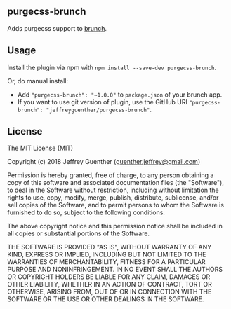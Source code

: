 ## purgecss-brunch
Adds purgecss support to
[brunch](http://brunch.io).

## Usage
Install the plugin via npm with `npm install --save-dev purgecss-brunch`.

Or, do manual install:

* Add `"purgecss-brunch": "~1.0.0"` to `package.json` of your brunch app.
* If you want to use git version of plugin, use the GitHub URI
`"purgecss-brunch": "jeffreyguenther/purgecss-brunch"`.

## License

The MIT License (MIT)

Copyright (c) 2018 Jeffrey Guenther (guenther.jeffrey@gmail.com)

Permission is hereby granted, free of charge, to any person obtaining a copy
of this software and associated documentation files (the "Software"), to deal
in the Software without restriction, including without limitation the rights
to use, copy, modify, merge, publish, distribute, sublicense, and/or sell
copies of the Software, and to permit persons to whom the Software is
furnished to do so, subject to the following conditions:

The above copyright notice and this permission notice shall be included in
all copies or substantial portions of the Software.

THE SOFTWARE IS PROVIDED "AS IS", WITHOUT WARRANTY OF ANY KIND, EXPRESS OR
IMPLIED, INCLUDING BUT NOT LIMITED TO THE WARRANTIES OF MERCHANTABILITY,
FITNESS FOR A PARTICULAR PURPOSE AND NONINFRINGEMENT. IN NO EVENT SHALL THE
AUTHORS OR COPYRIGHT HOLDERS BE LIABLE FOR ANY CLAIM, DAMAGES OR OTHER
LIABILITY, WHETHER IN AN ACTION OF CONTRACT, TORT OR OTHERWISE, ARISING FROM,
OUT OF OR IN CONNECTION WITH THE SOFTWARE OR THE USE OR OTHER DEALINGS IN
THE SOFTWARE.
